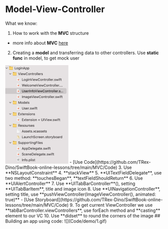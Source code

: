 # Model-View-Controller
What we know:
1. How to work with the **MVC** structure
- more info about **MVC** [here](https://developer.apple.com/library/archive/documentation/General/Conceptual/DevPedia-CocoaCore/MVC.html)
2. Сreating a **model** and transferring data to other controllers. Use **static func** in model, to get mock user
<img src="Code/demo/2.png" width="200" />
- [Use Code](https://github.com/TRex-Dino/SwiftBook-online-lessons/tree/main/MVC/Code)
3. Use **NSLayoutConstraint**
4. **stackView**
5. **UITextFieldDelegate**, use two method: **touchesBegan**, **textFieldShouldReturn**
6. Use **UIAlertController**
7. Use **UITabBarController**(), setting **UITabBarItem**, title and image icon
8. Use **UINavigationController**, setting title, use **pushViewController(ImageViewController(), animated: true)**
- [Use Storyboard](https://github.com/TRex-Dino/SwiftBook-online-lessons/tree/main/MVC/Code)
9. To get current ViewController we use **tabBarController.viewControllers**, use forEach method and **casting** element to our VC
10. Use **didset** to round the corners of the image
## Building an app using code:
![](Code/demo/1.gif)
